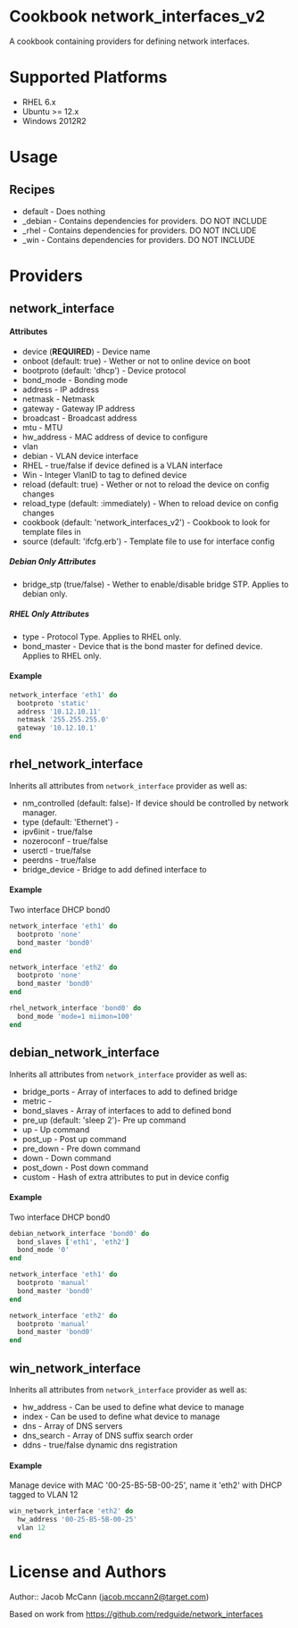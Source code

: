 Cookbook network_interfaces_v2
==============================

A cookbook containing providers for defining network interfaces.

Supported Platforms
===================

* RHEL 6.x
* Ubuntu >= 12.x
* Windows 2012R2

Usage
=====

Recipes
-------

* default - Does nothing
* _debian - Contains dependencies for providers.  DO NOT INCLUDE
* _rhel - Contains dependencies for providers.  DO NOT INCLUDE
* _win - Contains dependencies for providers.  DO NOT INCLUDE

Providers
=========

network_interface
-----------------

#### Attributes

* device (**REQUIRED**) - Device name
* onboot (default: true) - Wether or not to online device on boot
* bootproto (default: 'dhcp') - Device protocol
* bond_mode - Bonding mode
* address - IP address
* netmask - Netmask
* gateway - Gateway IP address
* broadcast - Broadcast address
* mtu - MTU
* hw_address - MAC address of device to configure
* vlan
 * debian - VLAN device interface
 * RHEL - true/false if device defined is a VLAN interface
 * Win - Integer VlanID to tag to defined device
* reload (default: true) - Wether or not to reload the device on config changes
* reload_type (default: :immediately) - When to reload device on config changes
* cookbook (default: 'network_interfaces_v2') - Cookbook to look for template files in
* source (default: 'ifcfg.erb') - Template file to use for interface config

##### Debian Only Attributes
* bridge_stp (true/false) - Wether to enable/disable bridge STP.  Applies to debian only.

##### RHEL Only Attributes
* type - Protocol Type.  Applies to RHEL only.
* bond_master - Device that is the bond master for defined device.  Applies to RHEL only.

#### Example

```ruby
network_interface 'eth1' do
  bootproto 'static'
  address '10.12.10.11'
  netmask '255.255.255.0'
  gateway '10.12.10.1'
end
```

rhel_network_interface
----------------------
Inherits all attributes from `network_interface` provider as well as:

* nm_controlled (default: false)- If device should be controlled by network manager.
* type (default: 'Ethernet') -
* ipv6init - true/false
* nozeroconf - true/false
* userctl - true/false
* peerdns - true/false
* bridge_device - Bridge to add defined interface to

#### Example

Two interface DHCP bond0
```ruby
network_interface 'eth1' do
  bootproto 'none'
  bond_master 'bond0'
end

network_interface 'eth2' do
  bootproto 'none'
  bond_master 'bond0'
end

rhel_network_interface 'bond0' do
  bond_mode 'mode=1 miimon=100'
end
```

debian_network_interface
------------------------
Inherits all attributes from `network_interface` provider as well as:

* bridge_ports - Array of interfaces to add to defined bridge
* metric -
* bond_slaves - Array of interfaces to add to defined bond
* pre_up (default: 'sleep 2')- Pre up command
* up - Up command
* post_up - Post up command
* pre_down - Pre down command
* down - Down command
* post_down - Post down command
* custom - Hash of extra attributes to put in device config

#### Example

Two interface DHCP bond0
```ruby
debian_network_interface 'bond0' do
  bond_slaves ['eth1', 'eth2']
  bond_mode '0'
end

network_interface 'eth1' do
  bootproto 'manual'
  bond_master 'bond0'
end

network_interface 'eth2' do
  bootproto 'manual'
  bond_master 'bond0'
end
```

win_network_interface
---------------------
Inherits all attributes from `network_interface` provider as well as:

* hw_address - Can be used to define what device to manage
* index - Can be used to define what device to manage
* dns - Array of DNS servers
* dns_search - Array of DNS suffix search order
* ddns - true/false dynamic dns registration

#### Example

Manage device with MAC '00-25-B5-5B-00-25', name it 'eth2' with DHCP tagged to VLAN 12
```ruby
win_network_interface 'eth2' do
  hw_address '00-25-B5-5B-00-25'
  vlan 12
end
```

License and Authors
===================

Author:: Jacob McCann (<jacob.mccann2@target.com>)

Based on work from https://github.com/redguide/network_interfaces
